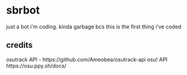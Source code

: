 # sbrbot
just a bot i'm coding. kinda garbage bcs this is the first thing i've coded


<h2>credits</h2>
osutrack API - https://github.com/Ameobea/osutrack-api
osu! API https://osu.ppy.sh/docs/
